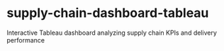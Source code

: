 # supply-chain-dashboard-tableau
Interactive Tableau dashboard analyzing supply chain KPIs and delivery performance
